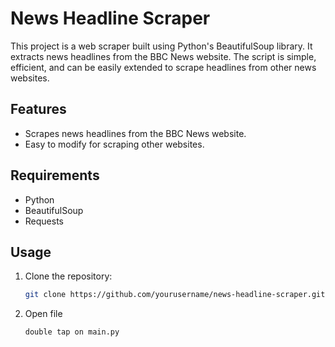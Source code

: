 # News Headline Scraper

This project is a web scraper built using Python's BeautifulSoup library. It extracts news headlines from the BBC News website. The script is simple, efficient, and can be easily extended to scrape headlines from other news websites.

## Features
- Scrapes news headlines from the BBC News website.
- Easy to modify for scraping other websites.

## Requirements
- Python 
- BeautifulSoup
- Requests

## Usage
1. Clone the repository:
   ```bash
   git clone https://github.com/yourusername/news-headline-scraper.git
   
2. Open file
   ```
   double tap on main.py 
